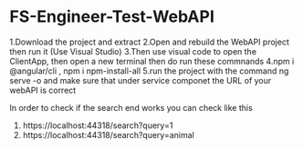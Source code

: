 # FS-Engineer-Test-WebAPI

1.Download the project and extract 
2.Open and rebuild the WebAPI project then run it (Use Visual Studio)
3.Then use visual code to open the ClientApp, then open a new terminal then do run these commnands 
4.npm i @angular/cli , npm i npm-install-all 
5.run the project with the command ng serve -o and make sure that under service componet the URL of your webAPI is correct

In order to check if the search end works you can check like this 
1. https://localhost:44318/search?query=1 
2. https://localhost:44318/search?query=animal
